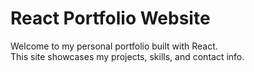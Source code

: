 # React Portfolio Website

Welcome to my personal portfolio built with React.  
This site showcases my projects, skills, and contact info.
